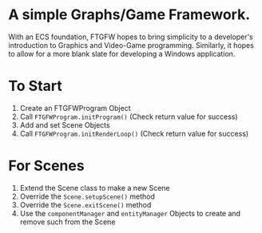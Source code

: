 # A simple Graphs/Game Framework.

With an ECS foundation, FTGFW hopes to bring simplicity to a developer's introduction to Graphics and Video-Game programming.
Similarly, it hopes to allow for a more blank slate for developing a Windows application.

# To Start
1. Create an FTGFWProgram Object
2. Call `FTGFWProgram.initProgram()` (Check return value for success)
3. Add and set Scene Objects
4. Call `FTGFWProgram.initRenderLoop()` (Check return value for success)
   
# For Scenes
1. Extend the Scene class to make a new Scene
2. Override the `Scene.setupScene()` method
3. Override the `Scene.exitScene()` method
4. Use the `componentManager` and `entityManager` Objects to create and remove such from the Scene
